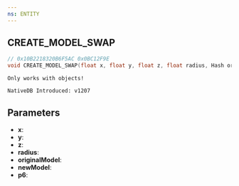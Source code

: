 ```yaml
---
ns: ENTITY
---
```

## CREATE_MODEL_SWAP

```c
// 0x10B2218320B6F5AC 0x0BC12F9E
void CREATE_MODEL_SWAP(float x, float y, float z, float radius, Hash originalModel, Hash newModel, BOOL p6);
```

```
Only works with objects!

NativeDB Introduced: v1207
```

## Parameters
* **x**:
* **y**:
* **z**:
* **radius**:
* **originalModel**:
* **newModel**:
* **p6**:
